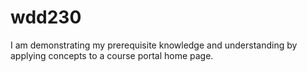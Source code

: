 # wdd230
 I am demonstrating my prerequisite knowledge and understanding by applying concepts to a course portal home page.
